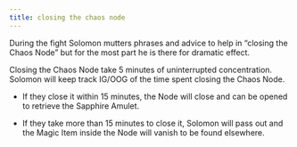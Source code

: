 ```yaml
---
title: closing the chaos node
---
```


During the fight Solomon mutters phrases and advice to help in “closing the Chaos Node” but for the most part he is there for dramatic effect.

Closing the Chaos Node take 5 minutes of uninterrupted concentration. Solomon will keep track IG/OOG of the time spent closing the Chaos Node. 

- If they close it within 15 minutes, the Node will close and can be opened to retrieve the Sapphire Amulet. 

- If they take more than 15 minutes to close it, Solomon will pass out and the Magic Item inside the Node will vanish to be found elsewhere.

